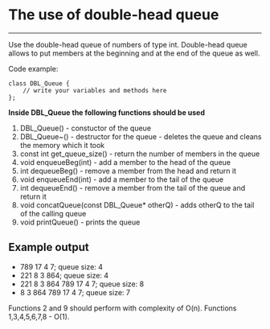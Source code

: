 The use of double-head queue
=============================
* * *
Use the double-head queue of numbers of type int. Double-head queue allows to put members at the beginning and at the end of the queue as well.

Code example:

    class DBL_Queue {
        // write your variables and methods here
    };
    
**Inside DBL_Queue the following functions should be used**

1. DBL_Queue() - constuctor of the queue
2. DBL_Queue~() - destructor for the queue - deletes the queue and cleans the memory which it took
3. const int get_queue_size() - return the number of members in the queue
4. void enqueueBeg(int) - add a member to the head of the queue
5. int dequeueBeg() - remove a member from the head and return it
6. void enqueueEnd(int) - add a member to the tail of the queue
7. int dequeueEnd() - remove a member from the tail of the queue and return it
8. void concatQueue(const DBL_Queue* otherQ) - adds otherQ to the tail of the calling queue
9. void printQueue() - prints the queue

Example output
---------------
* 789 17 4 7; queue size: 4 
* 221 8 3 864; queue size: 4 
* 221 8 3 864 789 17 4 7; queue size: 8 
* 8 3 864 789 17 4 7; queue size: 7 

Functions 2 and 9 should perform with complexity of O(n).
Functions 1,3,4,5,6,7,8 - O(1).